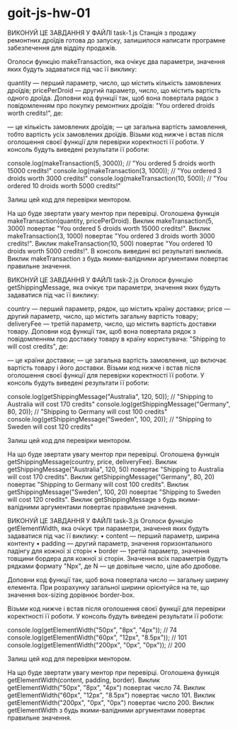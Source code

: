 # goit-js-hw-01

<!-- Задача 1. Замовлення дроїдів -->

ВИКОНУЙ ЦЕ ЗАВДАННЯ У ФАЙЛІ task-1.js
Станція з продажу ремонтних дроїдів готова до запуску, залишилося написати програмне забезпечення для відділу продажів.

Оголоси функцію makeTransaction, яка очікує два параметри, значення яких будуть задаватися під час її виклику:

quantity — перший параметр, число, що містить кількість замовлених дроїдів;
pricePerDroid — другий параметр, число, що містить вартість одного дроїда.
Доповни код функції так, щоб вона повертала рядок з повідомленням про покупку ремонтних дроїдів: "You ordered <quantity> droids worth <totalPrice> credits!", де:

<quantity> — це кількість замовлених дроїдів;
<totalPrice> — це загальна вартість замовлення, тобто вартість усіх замовлених дроїдів.
Візьми код нижче і встав після оголошення своєї функції для перевірки коректності її роботи. У консоль будуть виведені результати її роботи:

console.log(makeTransaction(5, 3000)); // "You ordered 5 droids worth 15000 credits!"
console.log(makeTransaction(3, 1000)); // "You ordered 3 droids worth 3000 credits!"
console.log(makeTransaction(10, 500)); // "You ordered 10 droids worth 5000 credits!"

Залиш цей код для перевірки ментором.

На що буде звертати увагу ментор при перевірці.
Оголошена функція makeTransaction(quantity, pricePerDroid).
Виклик makeTransaction(5, 3000) повертає "You ordered 5 droids worth 15000 credits!".
Виклик makeTransaction(3, 1000) повертає "You ordered 3 droids worth 3000 credits!".
Виклик makeTransaction(10, 500) повертає "You ordered 10 droids worth 5000 credits!".
В консоль виведині всі результаті викликів.
Виклик makeTransaction з будь якими-валідними аргументами повертає правильне значення.

<!-- Задача 2. Доставка товару -->

ВИКОНУЙ ЦЕ ЗАВДАННЯ У ФАЙЛІ task-2.js
Оголоси функцію getShippingMessage, яка очікує три параметри, значення яких будуть задаватися під час її виклику:

country — перший параметр, рядок, що містить країну доставки;
price — другий параметр, число, що містить загальну вартість товару;
deliveryFee — третій параметр, число, що містить вартість доставки товару.
Доповни код функції так, щоб вона повертала рядок з повідомленням про доставку товару в країну користувача: "Shipping to <country> will cost <totalPrice> credits", де:

<country> — це країни доставки;
<totalPrice> — це загальна вартість замовлення, що включає вартість товару і його доставки.
Візьми код нижче і встав після оголошення своєї функції для перевірки коректності її роботи. У консоль будуть виведені результати її роботи:

console.log(getShippingMessage("Australia", 120, 50)); // "Shipping to Australia will cost 170 credits"
console.log(getShippingMessage("Germany", 80, 20)); // "Shipping to Germany will cost 100 credits"
console.log(getShippingMessage("Sweden", 100, 20)); // "Shipping to Sweden will cost 120 credits"


Залиш цей код для перевірки ментором.

На що буде звертати увагу ментор при перевірці.
Оголошена функція getShippingMessage(country, price, deliveryFee).
Виклик getShippingMessage("Australia", 120, 50) повертає "Shipping to Australia will cost 170 credits".
Виклик getShippingMessage("Germany", 80, 20) повертає "Shipping to Germany will cost 100 credits".
Виклик getShippingMessage("Sweden", 100, 20) повертає "Shipping to Sweden will cost 120 credits".
Виклик getShippingMessage з будь якими-валідними аргументами повертає правильне значення.

<!-- Задача 3. Ширина елемента -->

ВИКОНУЙ ЦЕ ЗАВДАННЯ У ФАЙЛІ task-3.js
Оголоси функцію getElementWidth, яка очікує три параметри, значення яких будуть задаватися під час її виклику: • content — перший параметр, ширина контенту • padding — другий параметр, значення горизонтального падінгу для кожної зі сторін • border — третій параметр, значення товщини бордера для кожної зі сторін. Значення всіх параметрів будуть рядками формату "Npx", де N — це довільне число, ціле або дробове.

Доповни код функції так, щоб вона повертала число — загальну ширину елемента. При розрахунку загальної ширини орієнтуйся на те, що значення box-sizing дорівнює border-box.

Візьми код нижче і встав після оголошення своєї функції для перевірки коректності її роботи. У консоль будуть виведені результати її роботи:

console.log(getElementWidth("50px", "8px", "4px")); // 74
console.log(getElementWidth("60px", "12px", "8.5px")); // 101
console.log(getElementWidth("200px", "0px", "0px")); // 200

Залиш цей код для перевірки ментором.

На що буде звертати увагу ментор при перевірці.
Оголошена функція getElementWidth(content, padding, border).
Виклик getElementWidth("50px", "8px", "4px") повертає число 74.
Виклик getElementWidth("60px", "12px", "8.5px") повертає число 101.
Виклик getElementWidth("200px", "0px", "0px") повертає число 200.
Виклик getElementWidth з будь якими-валідними аргументами повертає правильне значення.